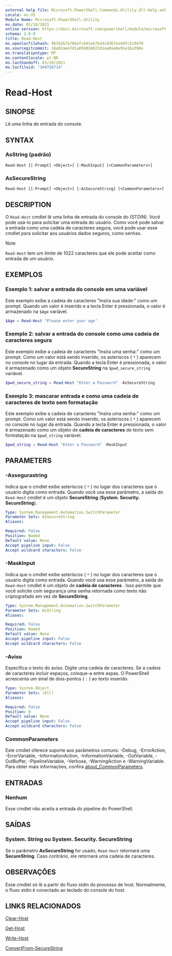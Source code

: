 ```yaml
---
external help file: Microsoft.PowerShell.Commands.Utility.dll-Help.xml
Locale: en-US
Module Name: Microsoft.PowerShell.Utility
ms.date: 03/18/2021
online version: https://docs.microsoft.com/powershell/module/microsoft.powershell.utility/read-host?view=powershell-7.1&WT.mc_id=ps-gethelp
schema: 2.0.0
title: Read-Host
ms.openlocfilehash: 9635457a7b6afc641e67bd4c9367ea4dfc5c9470
ms.sourcegitcommit: 16a02ae47d1a85b01692101aa0aa6e91e1ba398e
ms.translationtype: MT
ms.contentlocale: pt-BR
ms.lasthandoff: 03/20/2021
ms.locfileid: "104726714"
---
```

# Read-Host

## SINOPSE
Lê uma linha de entrada do console.

## SYNTAX

### AsString (padrão)

```
Read-Host [[-Prompt] <Object>] [-MaskInput] [<CommonParameters>]
```

### AsSecureString

```
Read-Host [[-Prompt] <Object>] [-AsSecureString] [<CommonParameters>]
```

## DESCRIPTION

O `Read-Host` cmdlet lê uma linha de entrada do console do (STDIN). Você pode usá-lo para solicitar uma entrada do usuário. Como você pode salvar a entrada como uma cadeia de caracteres segura, você pode usar esse cmdlet para solicitar aos usuários dados seguros, como senhas.

> [!NOTE]
> `Read-Host` tem um limite de 1022 caracteres que ele pode aceitar como entrada de um usuário.

## EXEMPLOS

### Exemplo 1: salvar a entrada do console em uma variável

Este exemplo exibe a cadeia de caracteres "Insira sua idade:" como um prompt. Quando um valor é inserido e a tecla Enter é pressionada, o valor é armazenado na `$Age` variável.

```powershell
$Age = Read-Host "Please enter your age"
```

### Exemplo 2: salvar a entrada do console como uma cadeia de caracteres segura

Este exemplo exibe a cadeia de caracteres "Insira uma senha:" como um prompt. Como um valor está sendo inserido, os asteriscos ( `*` ) aparecem no console no lugar da entrada. Quando a tecla Enter é pressionada, o valor é armazenado como um objeto **SecureString** na `$pwd_secure_string` variável.

```powershell
$pwd_secure_string = Read-Host "Enter a Password" -AsSecureString
```

### Exemplo 3: mascarar entrada e como uma cadeia de caracteres de texto sem formatação

Este exemplo exibe a cadeia de caracteres "Insira uma senha:" como um prompt. Como um valor está sendo inserido, os asteriscos ( `*` ) aparecem no console no lugar da entrada. Quando a tecla Enter é pressionada, o valor é armazenado como um objeto de **cadeia de caracteres** de texto sem formatação na `$pwd_string` variável.

```powershell
$pwd_string = Read-Host "Enter a Password" -MaskInput
```

## PARAMETERS

### -Assegurastring

Indica que o cmdlet exibe asteriscos ( `*` ) no lugar dos caracteres que o usuário digita como entrada. Quando você usa esse parâmetro, a saída do `Read-Host` cmdlet é um objeto **SecureString** (**System. Security. SecureString**).

```yaml
Type: System.Management.Automation.SwitchParameter
Parameter Sets: AsSecureString
Aliases:

Required: False
Position: Named
Default value: None
Accept pipeline input: False
Accept wildcard characters: False
```

### -MaskInput

Indica que o cmdlet exibe asteriscos ( `*` ) no lugar dos caracteres que o usuário digita como entrada. Quando você usa esse parâmetro, a saída do `Read-Host` cmdlet é um objeto de **cadeia de caracteres** .
Isso permite que você solicite com segurança uma senha retornada como texto não criptografado em vez de **SecureString**.

```yaml
Type: System.Management.Automation.SwitchParameter
Parameter Sets: AsString
Aliases:

Required: False
Position: Named
Default value: None
Accept pipeline input: False
Accept wildcard characters: False
```

### -Aviso

Especifica o texto do aviso. Digite uma cadeia de caracteres. Se a cadeia de caracteres incluir espaços, coloque-a entre aspas. O PowerShell acrescenta um sinal de dois-pontos ( `:` ) ao texto inserido.

```yaml
Type: System.Object
Parameter Sets: (All)
Aliases:

Required: False
Position: 0
Default value: None
Accept pipeline input: False
Accept wildcard characters: False
```

### CommonParameters

Este cmdlet oferece suporte aos parâmetros comuns: -Debug, -ErrorAction, -ErrorVariable, -InformationAction, -InformationVariable, -OutVariable, -OutBuffer, -PipelineVariable, -Verbose, -WarningAction e -WarningVariable. Para obter mais informações, confira [about_CommonParameters](https://go.microsoft.com/fwlink/?LinkID=113216).

## ENTRADAS

### Nenhum

Esse cmdlet não aceita a entrada do pipeline do PowerShell.

## SAÍDAS

### System. String ou System. Security. SecureString

Se o parâmetro **AsSecureString** for usado, `Read-Host` retornará uma **SecureString**. Caso contrário, ele retornará uma cadeia de caracteres.

## OBSERVAÇÕES

Esse cmdlet só lê a partir do fluxo stdin do processo de host. Normalmente, o fluxo stdin é conectado ao teclado do console do host.

## LINKS RELACIONADOS

[Clear-Host](../microsoft.powershell.core/clear-host.md)

[Get-Host](Get-Host.md)

[Write-Host](Write-Host.md)

[ConvertFrom-SecureString](../Microsoft.PowerShell.Security/ConvertFrom-SecureString.md)
